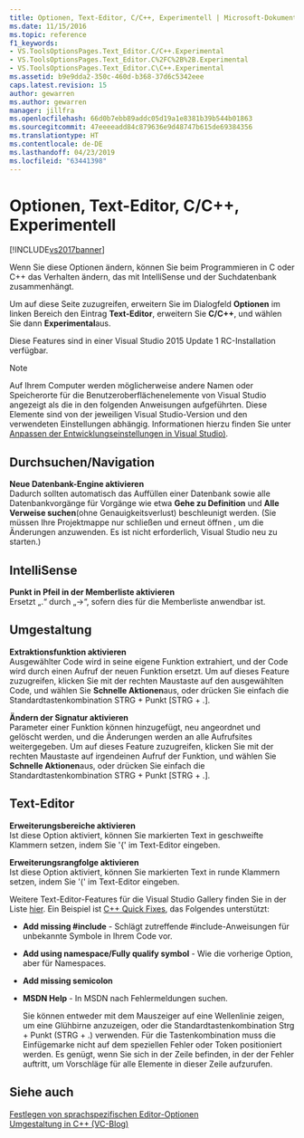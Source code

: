 ```yaml
---
title: Optionen, Text-Editor, C/C++, Experimentell | Microsoft-Dokumentation
ms.date: 11/15/2016
ms.topic: reference
f1_keywords:
- VS.ToolsOptionsPages.Text_Editor.C/C++.Experimental
- VS.ToolsOptionsPages.Text_Editor.C%2FC%2B%2B.Experimental
- VS.ToolsOptionsPages.Text_Editor.C\C++.Experimental
ms.assetid: b9e9dda2-350c-460d-b368-37d6c5342eee
caps.latest.revision: 15
author: gewarren
ms.author: gewarren
manager: jillfra
ms.openlocfilehash: 66d0b7ebb89addc05d19a1e8381b39b544b01863
ms.sourcegitcommit: 47eeeeadd84c879636e9d48747b615de69384356
ms.translationtype: HT
ms.contentlocale: de-DE
ms.lasthandoff: 04/23/2019
ms.locfileid: "63441398"
---
```

# <a name="options-text-editor-cc-experimental"></a>Optionen, Text-Editor, C/C++, Experimentell
[!INCLUDE[vs2017banner](../../includes/vs2017banner.md)]

Wenn Sie diese Optionen ändern, können Sie beim Programmieren in C oder C++ das Verhalten ändern, das mit IntelliSense und der Suchdatenbank zusammenhängt.  
  
 Um auf diese Seite zuzugreifen, erweitern Sie im Dialogfeld **Optionen** im linken Bereich den Eintrag **Text-Editor**, erweitern Sie **C/C++**, und wählen Sie dann **Experimental**aus.  
  
 Diese Features sind in einer Visual Studio 2015 Update 1 RC-Installation verfügbar.  
  
> [!NOTE]
> Auf Ihrem Computer werden möglicherweise andere Namen oder Speicherorte für die Benutzeroberflächenelemente von Visual Studio angezeigt als die in den folgenden Anweisungen aufgeführten. Diese Elemente sind von der jeweiligen Visual Studio-Version und den verwendeten Einstellungen abhängig. Informationen hierzu finden Sie unter [Anpassen der Entwicklungseinstellungen in Visual Studio)](http://msdn.microsoft.com/22c4debb-4e31-47a8-8f19-16f328d7dcd3).  
  
## <a name="browsingnavigation"></a>Durchsuchen/Navigation  
 **Neue Datenbank-Engine aktivieren**  
 Dadurch sollten automatisch das Auffüllen einer Datenbank sowie alle Datenbankvorgänge für Vorgänge wie etwa **Gehe zu Definition** und **Alle Verweise suchen**(ohne Genauigkeitsverlust) beschleunigt werden. (Sie müssen Ihre Projektmappe nur schließen und erneut öffnen , um die Änderungen anzuwenden. Es ist nicht erforderlich, Visual Studio neu zu starten.)  
  
## <a name="intellisense"></a>IntelliSense  
 **Punkt in Pfeil in der Memberliste aktivieren**  
 Ersetzt „.“ durch „->“, sofern dies für die Memberliste anwendbar ist.  
  
## <a name="refactoring"></a>Umgestaltung  
 **Extraktionsfunktion aktivieren**  
 Ausgewählter Code wird in seine eigene Funktion extrahiert, und der Code wird durch einen Aufruf der neuen Funktion ersetzt. Um auf dieses Feature zuzugreifen, klicken Sie mit der rechten Maustaste auf den ausgewählten Code, und wählen Sie **Schnelle Aktionen**aus, oder drücken Sie einfach die Standardtastenkombination STRG + Punkt [STRG + .].  
  
 **Ändern der Signatur aktivieren**  
 Parameter einer Funktion können hinzugefügt, neu angeordnet und gelöscht werden, und die Änderungen werden an alle Aufrufsites weitergegeben. Um auf dieses Feature zuzugreifen, klicken Sie mit der rechten Maustaste auf irgendeinen Aufruf der Funktion, und wählen Sie **Schnelle Aktionen**aus, oder drücken Sie einfach die Standardtastenkombination STRG + Punkt [STRG + .].  
  
## <a name="text-editor"></a>Text-Editor  
 **Erweiterungsbereiche aktivieren**  
 Ist diese Option aktiviert, können Sie markierten Text in geschweifte Klammern setzen, indem Sie '{' im Text-Editor eingeben.  
  
 **Erweiterungsrangfolge aktivieren**  
 Ist diese Option aktiviert, können Sie markierten Text in runde Klammern setzen, indem Sie '(' im Text-Editor eingeben.  
  
 Weitere Text-Editor-Features für die Visual Studio Gallery finden Sie in der Liste [hier](http://go.microsoft.com/fwlink/?LinkId=692016). Ein Beispiel ist [C++ Quick Fixes](https://visualstudiogallery.msdn.microsoft.com/be91feef-8dc3-4f7a-ac9f-f34e7ca5918f), das Folgendes unterstützt:  
  
- **Add missing #include** - Schlägt zutreffende #include-Anweisungen für unbekannte Symbole in Ihrem Code vor.  
  
- **Add using namespace/Fully qualify symbol** - Wie die vorherige Option, aber für Namespaces.  
  
- **Add missing semicolon**  
  
- **MSDN Help** - In MSDN nach Fehlermeldungen suchen.  
  
  Sie können entweder mit dem Mauszeiger auf eine Wellenlinie zeigen, um eine Glühbirne anzuzeigen, oder die Standardtastenkombination Strg + Punkt (STRG + .) verwenden. Für die Tastenkombination muss die Einfügemarke nicht auf dem speziellen Fehler oder Token positioniert werden. Es genügt, wenn Sie sich in der Zeile befinden, in der der Fehler auftritt, um Vorschläge für alle Elemente in dieser Zeile aufzurufen.  
  
## <a name="see-also"></a>Siehe auch  
 [Festlegen von sprachspezifischen Editor-Optionen](../../ide/reference/setting-language-specific-editor-options.md)   
 [Umgestaltung in C++ (VC-Blog)](http://blogs.msdn.com/b/vcblog/archive/2014/11/14/all-about-c-refactoring-in-visual-studio-2015-preview.aspx)
